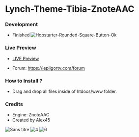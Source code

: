 # Lynch-Theme-Tibia-ZnoteAAC

### Development
- Finished ![Hopstarter-Rounded-Square-Button-Ok](https://user-images.githubusercontent.com/89811188/133524779-24574036-77dd-4a81-b579-8c9c0a6db52e.png)

### Live Preview

- [LIVE Preview](https://lepiigortv.com/github_websites/lynch)

- Forum: https://lepiigortv.com/forum

### How to Install ?

- Drag and drop all files inside of htdocs/www folder.

### Credits

- Engine: ZnoteAAC
- Created by Alex45

![Sans titre](https://user-images.githubusercontent.com/89811188/133943835-5eea8a82-01bd-43c2-bea2-7edfa37bcc99.png)
![4](https://user-images.githubusercontent.com/89811188/133943830-f0b2013c-1be7-478a-b415-23cd632d42b1.png)
![6](https://user-images.githubusercontent.com/89811188/133943841-b2518c6e-725e-4fbf-b8f8-ae745eed618e.png)
